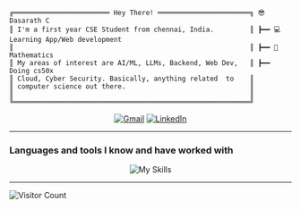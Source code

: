 ```plaintext
╔════════════════════════ Hey There! ═══════════════════════╗ 😎 Dasarath C
║ I'm a first year CSE Student from chennai, India.         ║ ┣━━ 💻 Learning App/Web development
║                                                           ║ ┣━━ 🔢 Mathematics 
║ My areas of interest are AI/ML, LLMs, Backend, Web Dev,   ║ ┣━━ Doing cs50x 
║ Cloud, Cyber Security. Basically, anything related  to    ║       
║ computer science out there.                               ║ 
║                                                           ║ 
╚═══════════════════════════════════════════════════════════╝ 
```

<div align="center">
  <a href="mailto:cdasarath2006@gmail.com" target="_blank"><img alt="Gmail" src="https://img.shields.io/badge/Gmail-D14836?style=for-the-badge&logo=gmail&logoColor=white"></a>
  <a href="https://www.linkedin.com/in/dasarath-c-53142835a/" target="_blank"><img alt="LinkedIn" src="https://img.shields.io/badge/LinkedIn-0077B5?style=for-the-badge&logo=linkedin&logoColor=white"></a>
</div>

____

### Languages and tools I know and have worked with
<p align="center">
    <img alt="My Skills" src="https://skillicons.dev/icons?i=c,git,github,githubactions,gitlab,bash,powershell,linux">
</p>

___

![Visitor Count](https://profile-counter.glitch.me/{thegit-69}/count.svg)
